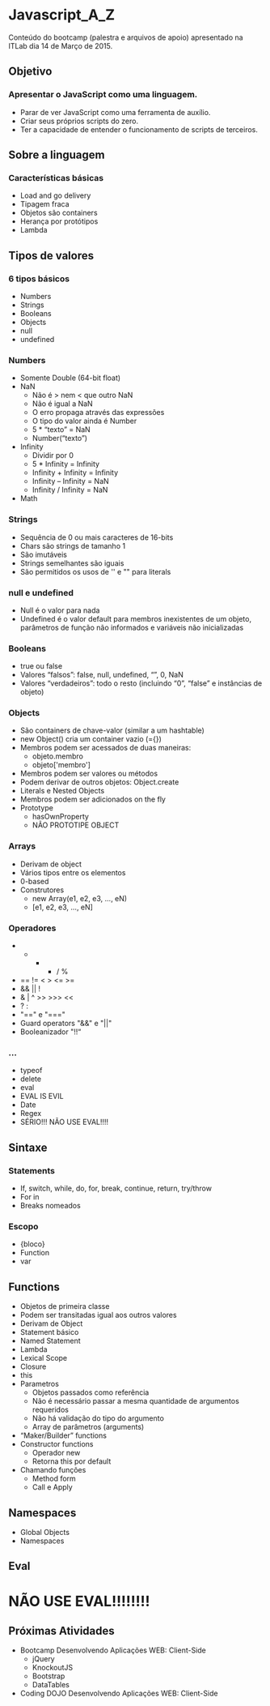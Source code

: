 # Javascript_A_Z

Conteúdo do bootcamp (palestra e arquivos de apoio) apresentado na ITLab dia 14 de Março de 2015.

## Objetivo

### Apresentar o JavaScript como uma linguagem.

- Parar de ver JavaScript como uma ferramenta de auxílio.
- Criar seus próprios scripts do zero.
- Ter a capacidade de entender o funcionamento de scripts de terceiros.

## Sobre a linguagem

### Características básicas

- Load and go delivery
- Tipagem fraca
- Objetos são containers
- Herança por protótipos
- Lambda

## Tipos de valores

### 6 tipos básicos

- Numbers
- Strings
- Booleans
- Objects
- null
- undefined

### Numbers
- Somente Double (64-bit float)
- NaN
  - Não é > nem < que outro NaN
  - Não é igual a NaN
  - O erro propaga através das expressões
  - O tipo do valor ainda é Number
  - 5 * “texto” = NaN
  - Number(“texto”)
- Infinity
  - Dividir por 0
  - 5 * Infinity = Infinity
  - Infinity + Infinity = Infinity
  - Infinity – Infinity = NaN
  - Infinity / Infinity = NaN
- Math

### Strings 

- Sequência de 0 ou mais caracteres de 16-bits
- Chars são strings de tamanho 1
- São imutáveis
- Strings semelhantes são iguais
- São permitidos os usos de '' e "" para literals

### null e undefined

- Null é o valor para nada
- Undefined é o valor default para membros inexistentes de um objeto, parâmetros de função não informados e variáveis não inicializadas

### Booleans

- true ou false
- Valores “falsos”: false, null, undefined, “”, 0, NaN
- Valores “verdadeiros”: todo o resto (incluindo “0”, “false” e instâncias de objeto)

### Objects

- São containers de chave-valor (similar a um hashtable)
- new Object() cria um container vazio (={})
- Membros podem ser acessados de duas maneiras:
  - objeto.membro
  - objeto['membro']
- Membros podem ser valores ou métodos
- Podem derivar de outros objetos: Object.create
- Literals e Nested Objects
- Membros podem ser adicionados on the fly
- Prototype
  - hasOwnProperty
  - NÃO PROTOTIPE OBJECT

### Arrays

- Derivam de object
- Vários tipos entre os elementos
- 0-based
- Construtores
  - new Array(e1, e2, e3, ..., eN)
  - [e1, e2, e3, ..., eN]

### Operadores

- + - * / %
- == != < > <= >=
- && || !
- & | ^ >> >>> <<
- ? :
- "==" e "==="
- Guard operators "&&" e "||"
- Booleanizador "!!“

### ... 

- typeof
- delete
- eval
- EVAL IS EVIL
- Date
- Regex
- SÉRIO!!! NÃO USE EVAL!!!!

## Sintaxe

### Statements
- If, switch, while, do, for, break, continue, return, try/throw
- For in
- Breaks nomeados

### Escopo

- {bloco}
- Function
- var

## Functions

- Objetos de primeira classe
- Podem ser transitadas igual aos outros valores
- Derivam de Object
- Statement básico
- Named Statement
- Lambda
- Lexical Scope
- Closure
- this
- Parametros
  - Objetos passados como referência
  - Não é necessário passar a mesma quantidade de argumentos requeridos
  - Não há validação do tipo do argumento
  - Array de parâmetros (arguments)
- “Maker/Builder” functions
- Constructor functions
  - Operador new
  - Retorna this por default
- Chamando funções
  - Method form
  - Call e Apply
  
## Namespaces

- Global Objects
- Namespaces

## Eval

# NÃO USE EVAL!!!!!!!!

## Próximas Atividades

- Bootcamp Desenvolvendo Aplicações WEB: Client-Side
  - jQuery
  - KnockoutJS
  - Bootstrap
  - DataTables
- Coding DOJO Desenvolvendo Aplicações WEB: Client-Side

